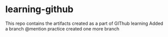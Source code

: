 # learning-github
This repo contains the artifacts created as a part of GIThub learning
Added a branch
@mention practice
created one more branch

